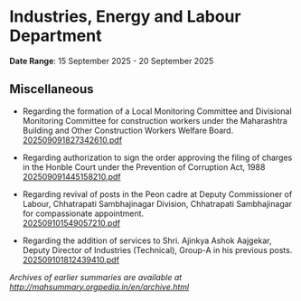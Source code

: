 # Industries, Energy and Labour Department

**Date Range**: 15 September 2025 - 20 September 2025


## Miscellaneous
- Regarding the formation of a Local Monitoring Committee and Divisional Monitoring Committee for construction workers under the Maharashtra Building and Other Construction Workers Welfare Board.\
  [202509091827342610.pdf](https://gr.maharashtra.gov.in/Site/Upload/Government%20Resolutions/English/202509091827342610.pdf)

- Regarding authorization to sign the order approving the filing of charges in the Honble Court under the Prevention of Corruption Act, 1988\
  [202509091445158210.pdf](https://gr.maharashtra.gov.in/Site/Upload/Government%20Resolutions/English/202509091445158210.pdf)

- Regarding revival of posts in the Peon cadre at Deputy Commissioner of Labour, Chhatrapati Sambhajinagar Division, Chhatrapati Sambhajinagar for compassionate appointment.\
  [202509101549057210.pdf](https://gr.maharashtra.gov.in/Site/Upload/Government%20Resolutions/English/202509101549057210.pdf)

- Regarding the addition of services to Shri. Ajinkya Ashok Aajgekar, Deputy Director of Industries (Technical), Group-A in his previous posts.\
  [202509101812439410.pdf](https://gr.maharashtra.gov.in/Site/Upload/Government%20Resolutions/English/202509101812439410.pdf)


*Archives of earlier summaries are available at http://mahsummary.orgpedia.in/en/archive.html*